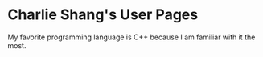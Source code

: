 # Charlie Shang's User Pages
My favorite programming language is C++ because I am familiar with it the most.